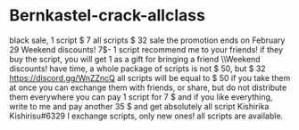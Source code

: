 # Bernkastel-crack-allclass
black sale, 1 script $ 7 all scripts $ 32  sale the promotion ends on February  29 
Weekend discounts! 7$- 1 script recommend me to your friends! if they buy the script, you will get 1 as a gift for bringing a friend \\\Weekend discounts! have time, a whole package of scripts is not $ 50, but $ 32
https://discord.gg/WnZZncQ all scripts will be equal to $ 50 if you take them at once you can exchange them with friends, or share, but do not distribute them everywhere you can pay 1 script for 7 $ and if you like everything, write to me and pay another 35 $ and get absolutely all script  Kishirika Kishirisu#6329 I exchange scripts, only new ones! all scripts are available.
